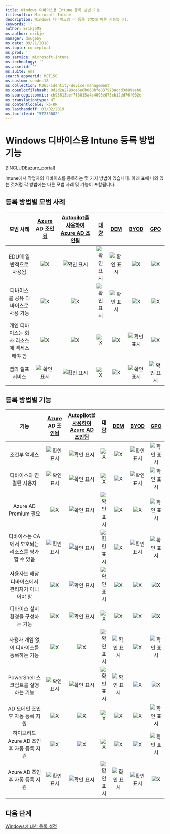 ```yaml
---
title: Windows 디바이스용 Intune 등록 방법 기능
titlesuffix: Microsoft Intune
description: Windows 디바이스의 각 등록 방법에 따른 기능입니다.
keywords: ''
author: ErikjeMS
ms.author: erikje
manager: dougeby
ms.date: 09/21/2018
ms.topic: conceptual
ms.prod: ''
ms.service: microsoft-intune
ms.technology: ''
ms.assetid: ''
ms.suite: ems
search.appverid: MET150
ms.custom: seodec18
ms.collection: M365-identity-device-management
ms.openlocfilehash: 9d2d2a2799ce6e6b060bfe837973accd3d89aeb8
ms.sourcegitcommit: cb93613bef7f6015a4c4095e875cb12dd76f002e
ms.translationtype: HT
ms.contentlocale: ko-KR
ms.lasthandoff: 03/02/2019
ms.locfileid: "57239002"
---
```

# <a name="intune-enrollment-method-capabilities-for-windows-devices"></a>Windows 디바이스용 Intune 등록 방법 기능
[!INCLUDE[azure_portal](./includes/azure_portal.md)]

Intune에서 작업자의 디바이스를 등록하는 몇 가지 방법이 있습니다. 아래 표에 나와 있는 것처럼 각 방법에는 다른 모범 사례 및 기능이 포함됩니다.

## <a name="best-practices-by-enrollment-method"></a>등록 방법별 모범 사례
| **모범 사례** | **[Azure AD 조인됨](windows-enroll.md#enable-windows-10-automatic-enrollment)**|**[Autopilot을 사용하여 Azure AD 조인됨](enrollment-autopilot.md)** |**[대량](windows-bulk-enroll.md)**|**[DEM](device-enrollment-manager-enroll.md)** | **[BYOD](device-enrollment.md#bring-your-own-device)** | **[GPO](https://docs.microsoft.com/windows/client-management/mdm/enroll-a-windows-10-device-automatically-using-group-policy)** |
|:---:|:---:|:---:|:---:|:---:|:---:|:---:|
|EDU에 일반적으로 사용됨|![X](media/xmark.png)|![확인 표시](media/checkmark.png)|![확인 표시](media/checkmark.png)|![확인 표시](media/checkmark.png)|![X](media/xmark.png)|![X](media/xmark.png)|
|디바이스를 공유 디바이스로 사용 가능|![X](media/xmark.png)|![X](media/xmark.png)|![확인 표시](media/checkmark.png)|![확인 표시](media/checkmark.png)|![X](media/xmark.png)|![X](media/xmark.png)|
|개인 디바이스는 회사 리소스에 액세스해야 함|![X](media/xmark.png)|![X](media/xmark.png)|![X](media/xmark.png)|![X](media/xmark.png)|![확인 표시](media/checkmark.png)|![X](media/xmark.png)|
|앱의 셀프 서비스|![확인 표시](media/checkmark.png)|![확인 표시](media/checkmark.png)|![X](media/xmark.png)|![X](media/xmark.png)|![확인 표시](media/checkmark.png)|![확인 표시](media/checkmark.png)|

## <a name="capabilities-by-enrollment-method"></a>등록 방법별 기능

| **기능** | **[Azure AD 조인됨](windows-enroll.md#enable-windows-10-automatic-enrollment)**|**[Autopilot을 사용하여 Azure AD 조인됨](enrollment-autopilot.md)** |**[대량](windows-bulk-enroll.md)**|**[DEM](device-enrollment-manager-enroll.md)** | **[BYOD](device-enrollment.md#bring-your-own-device)** | **[GPO](https://docs.microsoft.com/windows/client-management/mdm/enroll-a-windows-10-device-automatically-using-group-policy)** |
|:---:|:---:|:---:|:---:|:---:|:---:|:---:|
|조건부 액세스                                      |![확인 표시](media/checkmark.png)|![확인 표시](media/checkmark.png)|![X](media/xmark.png)|![X](media/xmark.png)|![확인 표시](media/checkmark.png)|![확인 표시](media/checkmark.png)|
|디바이스와 연결된 사용자                    |![확인 표시](media/checkmark.png)|![확인 표시](media/checkmark.png)|![X](media/xmark.png)|![X](media/xmark.png)|![확인 표시](media/checkmark.png)|![확인 표시](media/checkmark.png)|
|Azure AD Premium 필요                               |![X](media/xmark.png)|![확인 표시](media/checkmark.png)|![확인 표시](media/checkmark.png)|![X](media/xmark.png)|![X](media/xmark.png)|![확인 표시](media/checkmark.png)|
|디바이스는 CA에서 보호되는 리소스를 평가할 수 있음             |![확인 표시](media/checkmark.png)|![확인 표시](media/checkmark.png)|![확인 표시](media/checkmark.png)|![X](media/xmark.png)|![확인 표시](media/checkmark.png)|![확인 표시](media/checkmark.png)|
|사용자는 해당 디바이스에서 관리자가 아니어야 함               |![X](media/xmark.png)|![확인 표시](media/checkmark.png)|![확인 표시](media/checkmark.png)|![X](media/xmark.png)|![X](media/xmark.png)|![X](media/xmark.png)|
|디바이스 설치 환경을 구성하는 기능        |![X](media/xmark.png)|![확인 표시](media/checkmark.png)|![X](media/xmark.png)|![X](media/xmark.png)|![X](media/xmark.png)|![X](media/xmark.png)|
|사용자 개입 없이 디바이스를 등록하는 기능      |![X](media/xmark.png)|![X](media/xmark.png)|![확인 표시](media/checkmark.png)|![확인 표시](media/checkmark.png)|![X](media/xmark.png)|![확인 표시](media/checkmark.png)|
|PowerShell 스크립트를 실행하는 기능                       |![확인 표시](media/checkmark.png)|![확인 표시](media/checkmark.png)|![확인 표시](media/checkmark.png)|![확인 표시](media/checkmark.png)|![X](media/xmark.png)|![X](media/xmark.png)| 
|AD 도메인 조인 후 자동 등록 지원      |![X](media/xmark.png)|![X](media/xmark.png)|![X](media/xmark.png)|![X](media/xmark.png)|![X](media/xmark.png)|![확인 표시](media/checkmark.png)|
|하이브리드 Azure AD 조인 후 자동 등록 지원|![X](media/xmark.png)|![X](media/xmark.png)|![X](media/xmark.png)|![X](media/xmark.png)|![X](media/xmark.png)|![확인 표시](media/checkmark.png)|
|Azure AD 조인 후 자동 등록 지원       |![확인 표시](media/checkmark.png)|![확인 표시](media/checkmark.png)|![확인 표시](media/checkmark.png)|![확인 표시](media/checkmark.png)|![확인 표시](media/checkmark.png)|![X](media/xmark.png)|

## <a name="next-steps"></a>다음 단계

[Windows에 대한 등록 설정](windows-enroll.md)

